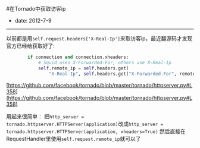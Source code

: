#在Tornado中获取访客ip
- date: 2012-7-9

---
以前都是用`self.request.headers['X-Real-Ip']`来取访客ip，最近翻源码才发现官方已经给获取好了:
```python
        if connection and connection.xheaders:
            # Squid uses X-Forwarded-For, others use X-Real-Ip
            self.remote_ip = self.headers.get(
                "X-Real-Ip", self.headers.get("X-Forwarded-For", remote_ip))
```
[https://github.com/facebook/tornado/blob/master/tornado/httpserver.py#L358](https://github.com/facebook/tornado/blob/master/tornado/httpserver.py#L358)

用起来很简单：
把`http_server = tornado.httpserver.HTTPServer(application)`改成`http_server = tornado.httpserver.HTTPServer(application, xheaders=True)`
然后直接在RequestHandler里使用`self.request.remote_ip`就可以了
